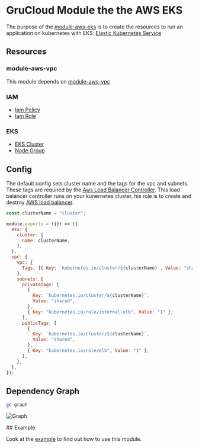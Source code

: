 # GruCloud Module the the AWS EKS

The purpose of the [module-aws-eks](https://www.npmjs.com/package/@grucloud/module-aws-vpc) is to create the resources to run an application on kubernetes with EKS: [Elastic Kubernetes Service](https://docs.aws.amazon.com/eks/latest/userguide/what-is-eks.html)

## Resources

### module-aws-vpc

This module depends on [module-aws-vpc](https://www.npmjs.com/package/@grucloud/module-aws-vpc)

### IAM

- [Iam Policy](https://www.grucloud.com/docs/aws/resources/IAM/IamPolicyReadOnly)
- [Iam Role](https://www.grucloud.com/docs/aws/resources/IAM/IamRole)

### EKS

- [EKS Cluster](https://www.grucloud.com/docs/aws/resources/EKS/EksCluster)
- [Node Group](https://www.grucloud.com/docs/aws/resources/EKS/EksNodeGroup)

## Config

The default config sets cluster name and the tags for the vpc and subnets.
These tags are required by the [Aws Load Balancer Controller](https://docs.aws.amazon.com/eks/latest/userguide/aws-load-balancer-controller.html). This load balancer controller runs on your kunernetes cluster, his role is to create and destroy [AWS load balancer](https://aws.amazon.com/elasticloadbalancing).

```js
const clusterName = "cluster";

module.exports = ({}) => ({
  eks: {
    cluster: {
      name: clusterName,
    },
  },
  vpc: {
    vpc: {
      Tags: [{ Key: `kubernetes.io/cluster/${clusterName}`, Value: "shared" }],
    },
    subnets: {
      privateTags: [
        {
          Key: `kubernetes.io/cluster/${clusterName}`,
          Value: "shared",
        },
        { Key: "kubernetes.io/role/internal-elb", Value: "1" },
      ],
      publicTags: [
        {
          Key: `kubernetes.io/cluster/${clusterName}`,
          Value: "shared",
        },
        { Key: "kubernetes.io/role/elb", Value: "1" },
      ],
    },
  },
});
```

## Dependency Graph

```sh
gc graph
```

![Graph](https://raw.githubusercontent.com/grucloud/grucloud/main/packages/modules/aws/eks/example/grucloud.svg)

## Example

Look at the [example](https://github.com/grucloud/grucloud/tree/main/packages/modules/aws/eks/example) to find out how to use this module.
